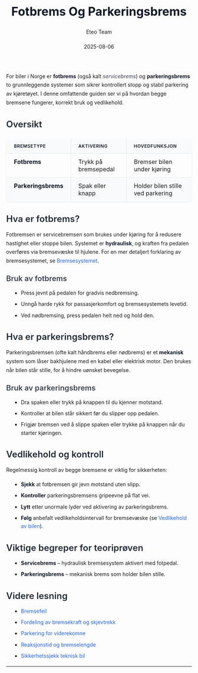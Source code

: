 ﻿---
title: "Fotbrems Og Parkeringsbrems"
date: 2025-08-06
draft: false
author: "Eteo Team"
description: "Guide to Fotbrems Og Parkeringsbrems for Norwegian driving theory exam."
categories: ["Driving Theory"]
tags: ["driving", "theory", "safety"]
featured_image: "/blogs/teori/fotbrems-og-parkeringsbrems/fotbrems-og-parkeringsbrems-image.svg"
---
<style>
/* Base text styling */
.article-content {
  font-family: 'Inter', -apple-system, BlinkMacSystemFont, 'Segoe UI', Roboto, Oxygen, Ubuntu, Cantarell, 'Open Sans', 'Helvetica Neue', sans-serif;
  line-height: 1.6;
  color: #1f2937;
  font-size: 16px;
}
/* Headers */
h1 {
  font-size: 2rem;
  font-weight: 700;
  margin: 2rem 0 1.5rem;
  color: #111827;
}
h2 {
  font-size: 1.5rem;
  font-weight: 600;
  margin: 2rem 0 1rem;
  color: #1f2937;
}
h3 {
  font-size: 1.25rem;
  font-weight: 600;
  margin: 1.5rem 0 0.75rem;
  color: #374151;
}
/* Paragraphs */
p {
  margin: 1rem 0;
  line-height: 1.7;
}
/* Lists */
ul, ol {
  margin: 1rem 0 1rem 1.5rem;
  padding-left: 1rem;
}
li {
  margin-bottom: 0.5rem;
  line-height: 1.6;
}
/* Bold and emphasis text */
strong, b {
  font-weight: 700 !important;
  color: #111827;
}
em, i {
  font-style: italic;
  color: #374151;
}
strong em, b i, em strong, i b {
  font-weight: 700 !important;
  font-style: italic;
  color: #111827;
}
/* Links */
a {
  color: #2563eb;
  text-decoration: none;
  transition: color 0.2s ease;
}
a:hover {
  color: #1d4ed8;
  text-decoration: underline;
}
/* Code blocks */
pre, code {
  font-family: 'SFMono-Regular', Consolas, 'Liberation Mono', Menlo, monospace;
  background-color: #f3f4f6;
  border-radius: 0.375rem;
  font-size: 0.875em;
}
pre {
  padding: 1rem;
  overflow-x: auto;
  margin: 1rem 0;
}
code {
  padding: 0.2em 0.4em;
}
/* Blockquotes */
blockquote {
  border-left: 4px solid #e5e7eb;
  margin: 1.5rem 0;
  padding: 0.75rem 1rem 0.75rem 1.5rem;
  background-color: #f9fafb;
  color: #4b5563;
  font-style: italic;
}
/* Tables */
table {
  margin: 1.5rem auto !important;
  border-collapse: collapse !important;
  width: 100% !important;
  max-width: 100%;
  box-shadow: 0 1px 3px rgba(0,0,0,0.1) !important;
  border-radius: 0.5rem !important;
  overflow: hidden !important;
  border: 1px solid #e5e7eb !important;
  display: table !important;
}
th, td {
  padding: 0.75rem 1.25rem !important;
  text-align: left !important;
  border: 1px solid #e5e7eb !important;
  vertical-align: top;
}
th {
  background-color: #f9fafb !important;
  font-weight: 600 !important;
  color: #111827 !important;
  text-transform: uppercase !important;
  font-size: 0.75rem !important;
  letter-spacing: 0.05em !important;
}
tr:nth-child(even) {
  background-color: #f9fafb !important;
}
tr:hover {
  background-color: #f3f4f6 !important;
}
/* Responsive adjustments */
@media (max-width: 768px) {
  .article-content {
    font-size: 15px;
  }
  h1 { font-size: 1.75rem; }
  h2 { font-size: 1.375rem; }
  h3 { font-size: 1.125rem; }
  table {
    display: block !important;
    overflow-x: auto !important;
    -webkit-overflow-scrolling: touch;
  }
}
</style>
For biler i Norge er **fotbrems** (også kalt *servicebrems*) og **parkeringsbrems** to grunnleggende systemer som sikrer kontrollert stopp og stabil parkering av kjøretøyet. I denne omfattende guiden ser vi på hvordan begge bremsene fungerer, korrekt bruk og vedlikehold.
## Oversikt
| Bremsetype          | Aktivering           | Hovedfunksjon                         |
|---------------------|----------------------|----------------------------------------|
| **Fotbrems**        | Trykk på bremsepedal | Bremser bilen under kjøring            |
| **Parkeringsbrems** | Spak eller knapp     | Holder bilen stille ved parkering      |
## Hva er fotbrems?
Fotbremsen er servicebremsen som brukes under kjøring for å redusere hastighet eller stoppe bilen. Systemet er **hydraulisk**, og kraften fra pedalen overføres via bremsevæske til hjulene. For en mer detaljert forklaring av bremsesystemet, se [Bremsesystemet](/blogs/teori/bremsesystemet "Bremsesystemet (bremsekretser, bremsevæske m.m)").
### Bruk av fotbrems
* Press jevnt på pedalen for gradvis nedbremsing.
* Unngå harde rykk for passasjerkomfort og bremsesystemets levetid.
* Ved nødbremsing, press pedalen helt ned og hold den.
## Hva er parkeringsbrems?
Parkeringsbremsen (ofte kalt håndbrems eller nødbrems) er et **mekanisk** system som låser bakhjulene med en kabel eller elektrisk motor. Den brukes når bilen står stille, for å hindre uønsket bevegelse.
### Bruk av parkeringsbrems
* Dra spaken eller trykk på knappen til du kjenner motstand.
* Kontroller at bilen står sikkert før du slipper opp pedalen.
* Frigjør bremsen ved å slippe spaken eller trykke på knappen når du starter kjøringen.
## Vedlikehold og kontroll
Regelmessig kontroll av begge bremsene er viktig for sikkerheten:
* **Sjekk** at fotbremsen gir jevn motstand uten slipp.
* **Kontroller** parkeringsbremsens gripeevne på flat vei.
* **Lytt** etter unormale lyder ved aktivering av parkeringsbrems.
* **Følg** anbefalt vedlikeholdsintervall for bremsevæske (se [Vedlikehold av bilen](/blogs/teori/vedlikehold-av-bilen "Vedlikehold av bilen - Guide til regelmessig service og inspeksjon")).
## Viktige begreper for teoriprøven
* **Servicebrems** – hydraulisk bremsesystem aktivert med fotpedal.
* **Parkeringsbrems** – mekanisk brems som holder bilen stille.
## Videre lesning
* [Bremsefeil](/blogs/teori/bremsefeil "Bremsefeil - Vanlige feil i bremsesystemet")
* [Fordeling av bremsekraft og skjevtrekk](/blogs/teori/fordeling-av-bremsekraft-og-skjevtrekk "Fordeling av bremsekraft og skjevtrekk")
* [Parkering for viderekomne](/blogs/teori/parkering-for-viderekomne "Parkering for viderekomne - Avanserte teknikker for sikker parkering")
* [Reaksjonstid og bremselengde](/blogs/teori/reaksjonstid-og-bremselengde "Reaksjonstid og bremselengde - Stoppeavstand og reaksjonstid")
* [Sikkerhetssjekk teknisk bil](/blogs/teori/sikkerhetssjekk-teknisk-bil "Sikkerhetssjekk teknisk bil - Rutinemessig sjekk før kjøring")
***